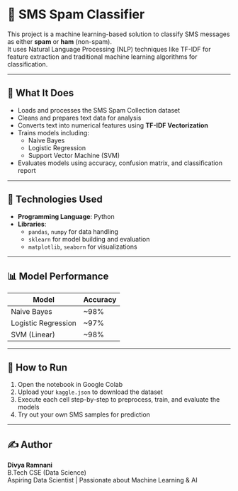 # 📩 SMS Spam Classifier

This project is a machine learning-based solution to classify SMS messages as either **spam** or **ham** (non-spam).  
It uses Natural Language Processing (NLP) techniques like TF-IDF for feature extraction and traditional machine learning algorithms for classification.

---

## 🧠 What It Does

- Loads and processes the SMS Spam Collection dataset
- Cleans and prepares text data for analysis
- Converts text into numerical features using **TF-IDF Vectorization**
- Trains models including:
  - Naive Bayes
  - Logistic Regression
  - Support Vector Machine (SVM)
- Evaluates models using accuracy, confusion matrix, and classification report

---

## 🔧 Technologies Used

- **Programming Language**: Python  
- **Libraries**:
  - `pandas`, `numpy` for data handling
  - `sklearn` for model building and evaluation
  - `matplotlib`, `seaborn` for visualizations

---

## 📊 Model Performance

| Model                | Accuracy |
|---------------------|----------|
| Naive Bayes         | ~98%     |
| Logistic Regression | ~97%     |
| SVM (Linear)        | ~98%     |

---

## 🚀 How to Run

1. Open the notebook in Google Colab  
2. Upload your `kaggle.json` to download the dataset  
3. Execute each cell step-by-step to preprocess, train, and evaluate the models  
4. Try out your own SMS samples for prediction

---

## ✍️ Author

**Divya Ramnani**  
B.Tech CSE (Data Science)  
Aspiring Data Scientist | Passionate about Machine Learning & AI
